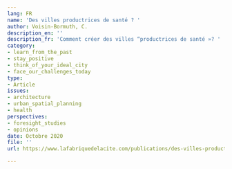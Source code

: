 ```yaml
---
lang: FR
name: 'Des villes productrices de santé ? '
author: Voisin-Bormuth, C.
description_en: ''
description_fr: 'Comment créer des villes “productrices de santé »? '
category:
- learn_from_the_past
- stay_positive
- think_of_your_ideal_city
- face_our_challenges_today
type:
- Article
issues:
- architecture
- urban_spatial_planning
- health
perspectives:
- foresight_studies
- opinions
date: Octobre 2020
file: ''
url: https://www.lafabriquedelacite.com/publications/des-villes-productrices-de-sante/

---
```

